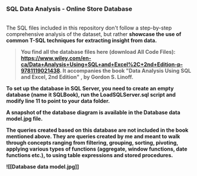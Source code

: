 ### SQL Data Analysis - Online Store Database

<br>
The SQL files included in this repository don't follow a step-by-step comprehensive analysis of the dataset, but rather <b> showcase the use of common T-SQL techniques for extracting insight from data. <b>

>You find all the database files here (download All Code Files): https://www.wiley.com/en-ca/Data+Analysis+Using+SQL+and+Excel%2C+2nd+Edition-p-9781119021438. It accompanies the book "Data Analysis Using SQL and Excel, 2nd Edition" , by Gordon S. Linoff.
	
To set up the database in SQL Server, you need to create an empty database (name it SQLBook), run the LoadSQLServer.sql script and modify line 11 to point to your data folder.
	
A snapshot of the database diagram is available in the Database data model.jpg file.

The queries created based on this database are not included in the book mentioned above. They are queries created by me and meant to walk through concepts ranging from <b> filtering, grouping, sorting, pivoting, applying various types of functions (aggregate, window functions, date functions etc.), to using table expressions and stored procedures. </b>
	

![[Database data model.jpg]]
